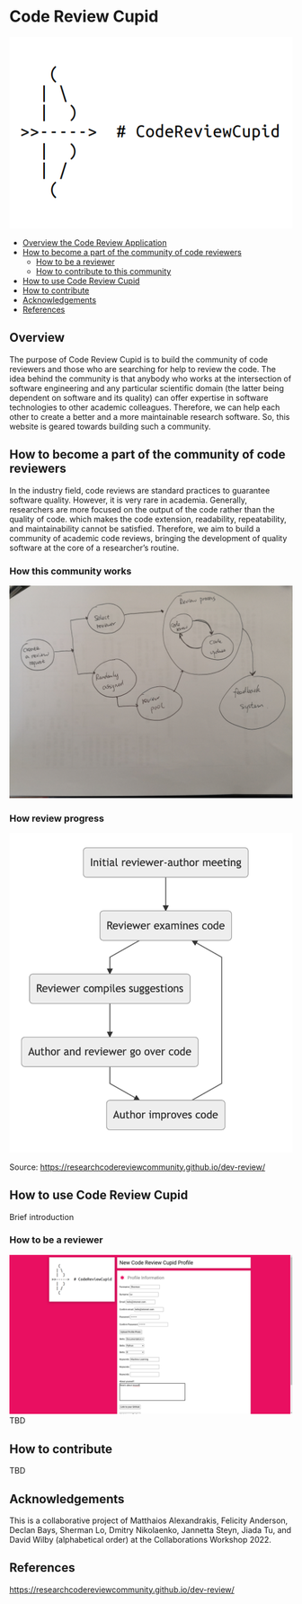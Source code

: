 # Code Review Cupid
![logo](https://github.com/code-review-cupid/code-review-cupid-admin/blob/main/picture/Logo.png)
<!-- TOC depthFrom:2 depthTo:6 withLinks:1 updateOnSave:1 orderedList:0 -->

- [Overview the Code Review Application](#overview)
- [How to become a part of the community of code reviewers](#community)
	- [How to be a reviewer](#reviewer)
	- [How to contribute to this community](#contribution)
- [How to use Code Review Cupid](#guide)
- [How to contribute](#contributing)
- [Acknowledgements](#acknowledgements)
- [References](#references)

<!-- /TOC -->

## Overview

The purpose of Code Review Cupid is to build the community of code reviewers and those who are searching for help to review the code. The idea behind the community is that anybody who works at the intersection of software engineering and any particular scientific domain (the latter being dependent on software and its quality) can offer expertise in software technologies to other academic colleagues. Therefore, we can help each other to create a better and a more maintainable research software. So, this website is geared towards building such a community. 

## How to become a part of the community of code reviewers

In the industry field, code reviews are standard practices to guarantee software quality. However, it is very rare in academia. Generally, researchers are more focused on the output of the code rather than the quality of code. which makes the code extension, readability, repeatability, and maintainability cannot be satisfied. Therefore, we aim to build a community of academic code reviews, bringing the development of quality software at the core of a researcher’s routine.

### How this community works
![workFlow](https://github.com/code-review-cupid/code-review-cupid-admin/blob/main/picture/workflow.jpeg)


### How review progress
![workflow](https://github.com/code-review-cupid/code-review-cupid-admin/blob/main/picture/workFlow.png)

Source: https://researchcodereviewcommunity.github.io/dev-review/

## How to use Code Review Cupid

Brief introduction

### How to be a reviewer

![profile_page](https://github.com/code-review-cupid/code-review-cupid-admin/blob/main/picture/profile_page.png)
TBD

## How to contribute

TBD

## Acknowledgements

This is a collaborative project of Matthaios Alexandrakis, Felicity Anderson, Declan Bays, Sherman Lo, Dmitry Nikolaenko, Jannetta Steyn, Jiada Tu, and David Wilby (alphabetical order) at the Collaborations Workshop 2022.

## References

https://researchcodereviewcommunity.github.io/dev-review/
